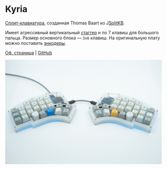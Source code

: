 # Kyria

[Сплит-клавиатура](/dictionary#сплит), созданная Thomas Baart из J[SplitKB](https://splitkb.com).

Имеет агрессивный вертикальный [стаггер](/dictionary#стаггер) и по 7 клавиш для большого пальца.
Размер основного блока — `3x6` клавиш. На оригинальную плату можно поставить [энкодеры](/hardware/encoder.md).

[Оф. страница](https://blog.splitkb.com/introducing-the-kyria/) | [GitHub](https://github.com/splitkb/kyria)

![](/assets/keyboards/kyria-01.jpg)
